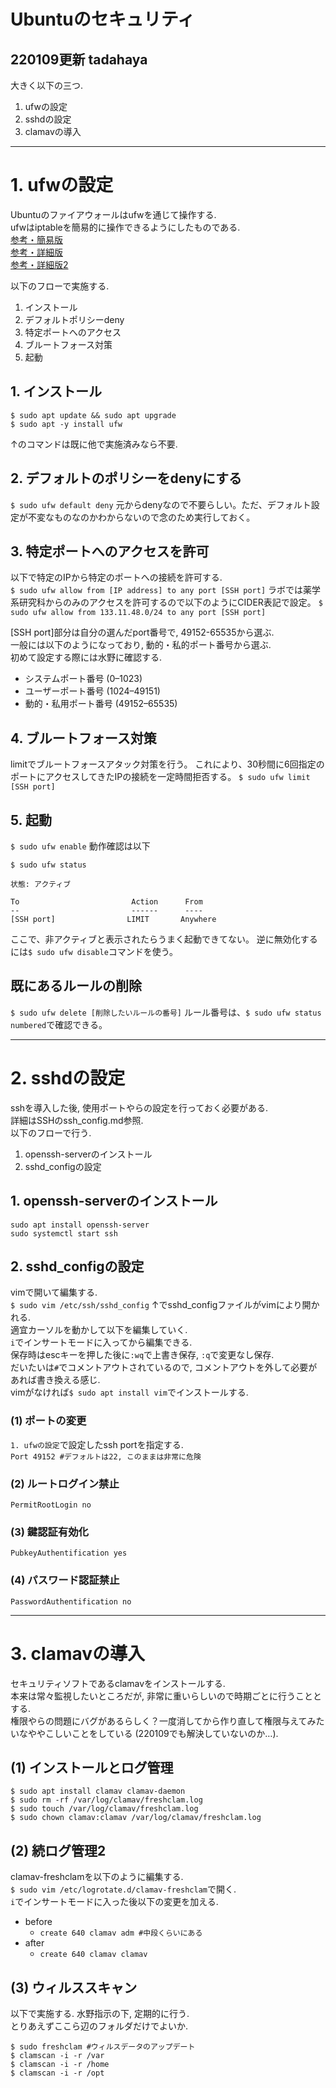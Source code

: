# Ubuntuのセキュリティ
## 220109更新 tadahaya

大きく以下の三つ.   
1. ufwの設定  
2. sshdの設定 
3. clamavの導入  

***
# 1. ufwの設定
Ubuntuのファイアウォールはufwを通じて操作する.  
ufwはiptableを簡易的に操作できるようにしたものである.  
[参考・簡易版](https://qiita.com/RyoMa_0923/items/681f86196997bea236f0)  
[参考・詳細版](https://server-network-note.net/2021/08/ubuntu-server-20-04-lts-firewall-ufw/)  
[参考・詳細版2](https://www.gadgets-today.net/?p=4754)  

以下のフローで実施する.  
1. インストール  
2. デフォルトポリシーdeny  
3. 特定ポートへのアクセス  
4. ブルートフォース対策  
5. 起動  

## 1. インストール
```
$ sudo apt update && sudo apt upgrade
$ sudo apt -y install ufw
```
↑のコマンドは既に他で実施済みなら不要.  

## 2. デフォルトのポリシーをdenyにする
``` $ sudo ufw default deny ```
元からdenyなので不要らしい。ただ、デフォルト設定が不変なものなのかわからないので念のため実行しておく。

## 3. 特定ポートへのアクセスを許可
以下で特定のIPから特定のポートへの接続を許可する.  
``` $ sudo ufw allow from [IP address] to any port [SSH port] ```
ラボでは薬学系研究科からのみのアクセスを許可するので以下のようにCIDER表記で設定。
``` $ sudo ufw allow from 133.11.48.0/24 to any port [SSH port] ```

[SSH port]部分は自分の選んだport番号で, 49152-65535から選ぶ.  
一般には以下のようになっており, 動的・私的ポート番号から選ぶ.  
初めて設定する際には水野に確認する.  
- システムポート番号 (0–1023)  
- ユーザーポート番号 (1024–49151)  
- 動的・私用ポート番号 (49152–65535)


## 4. ブルートフォース対策
limitでブルートフォースアタック対策を行う。
これにより、30秒間に6回指定のポートにアクセスしてきたIPの接続を一定時間拒否する。
``` $ sudo ufw limit [SSH port] ```

## 5. 起動
``` $ sudo ufw enable ```
動作確認は以下
```
$ sudo ufw status

状態: アクティブ

To                         Action      From
--                         ------      ----
[SSH port]                LIMIT       Anywhere

```
ここで、非アクティブと表示されたらうまく起動できてない。
逆に無効化するには``` $ sudo ufw disable ```コマンドを使う。  

## 既にあるルールの削除
``` $ sudo ufw delete [削除したいルールの番号] ```
ルール番号は、``` $ sudo ufw status numbered ```で確認できる。

***
# 2. sshdの設定
sshを導入した後, 使用ポートやらの設定を行っておく必要がある.  
詳細はSSHのssh_config.md参照.  
以下のフローで行う.  

1. openssh-serverのインストール  
2. sshd_configの設定  


## 1. openssh-serverのインストール
```
sudo apt install openssh-server
sudo systemctl start ssh
```

## 2. sshd_configの設定
vimで開いて編集する.  
```$ sudo vim /etc/ssh/sshd_config```
↑でsshd_configファイルがvimにより開かれる.  
適宜カーソルを動かして以下を編集していく.  
```i```でインサートモードに入ってから編集できる.  
保存時はescキーを押した後に```:wq```で上書き保存, ```:q```で変更なし保存.  
だいたいは```#```でコメントアウトされているので, コメントアウトを外して必要があれば書き換える感じ.  
vimがなければ```$ sudo apt install vim```でインストールする.  

### (1) ポートの変更
```1. ufwの設定```で設定したssh portを指定する.  
```Port 49152 #デフォルトは22, このままは非常に危険```

### (2) ルートログイン禁止
```PermitRootLogin no```

### (3) 鍵認証有効化
```PubkeyAuthentification yes```

### (4) パスワード認証禁止
```PasswordAuthentification no```

***
# 3. clamavの導入
セキュリティソフトであるclamavをインストールする.  
本来は常々監視したいところだが, 非常に重いらしいので時期ごとに行うこととする.  
権限やらの問題にバグがあるらしく？一度消してから作り直して権限与えてみたいなややこしいことをしている (220109でも解決していないのか…).  
## (1) インストールとログ管理

    $ sudo apt install clamav clamav-daemon
    $ sudo rm -rf /var/log/clamav/freshclam.log
    $ sudo touch /var/log/clamav/freshclam.log
    $ sudo chown clamav:clamav /var/log/clamav/freshclam.log
    
## (2) 続ログ管理2
clamav-freshclamを以下のように編集する.  
```$ sudo vim /etc/logrotate.d/clamav-freshclam```で開く.  
```i```でインサートモードに入った後以下の変更を加える.  
- before  
    - ```create 640 clamav adm #中段くらいにある```  
- after  
    - ```create 640 clamav clamav```  

## (3) ウィルススキャン
以下で実施する. 水野指示の下, 定期的に行う.  
とりあえずここら辺のフォルダだけでよいか.  
    
    $ sudo freshclam #ウィルスデータのアップデート
    $ clamscan -i -r /var
    $ clamscan -i -r /home
    $ clamscan -i -r /opt

